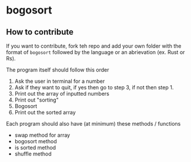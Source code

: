 # bogosort

## How to contribute

If you want to contribute, fork teh repo and add your own folder with the format
of `bogosort` followed by the language or an abrievation (ex. Rust or Rs).

The program itself should follow this order

1. Ask the user in terminal for a number
2. Ask if they want to quit, if yes then go to step 3, if not then step 1.
3. Print out the array of inputted numbers
4. Print out "sorting"
5. Bogosort
6. Print out the sorted array

Each program should also have (at minimum) these methods / functions

- swap method for array
- bogosort method
- is sorted method
- shuffle method
